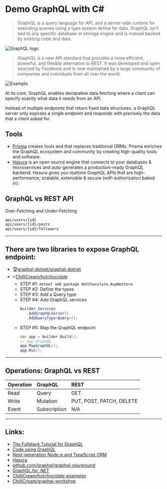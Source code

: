 # Demo GraphQL with C#
> GraphQL is a query language for API, and a server-side runtime for executing queries using a type system define for data. GraphQL isn't tied to any specific database or storage engine and is instead backed by existing code and data.

![GraphQL logo](https://graphql.org/img/og-image.png)

>GraphQL is a new API standard that provides a more efficient, powerful, and flexible alternative to REST. It was developed and open sourced by Facebook and is now maintained by a large community of companies and individuals from all over the world.

![Example](https://graphql-engine-cdn.hasura.io/learn-hasura/assets/graphql-react/graphql-on-http.png)

At its core, GraphQL enables declarative data fetching where a client can specify exactly what data it needs from an API.

Instead of multiple endpoints that return fixed data structures, a GraphQL server only exposes a single endpoint and responds with precisely the data that a client asked for.

## Tools
- [Prisma](https://www.prisma.io/) creates tools and that replaces traditional ORMs. Prisma enriches the GraphQL ecosystem and community by creating high-quality tools and software.
- [Hasura](https://hasura.io/) is an open source engine that connects to your databases & microservices and auto-generates a production-ready GraphQL backend. Hasura gives you realtime GraphQL APIs that are high-performance, scalable, extensible & secure (with authorization baked in).

## GraphQL vs REST API
Over-Fetching and Under-Fetching


```html
api/users/{id}
api/users/{id}/posts
api/users/{id}/followers
```

---
## There are two libraries to expose GraphQL endpoint:
- :trophy:[graphql-dotnet/graphql-dotnet](https://graphql-dotnet.github.io/docs/getting-started/introduction/)
- :star:[ChilliCream/hotchocolate](https://github.com/ChilliCream/hotchocolate/blob/main/website/src/docs/hotchocolate/get-started.md)
   - STEP #1: `dotnet add package HotChocolate.AspNetCore`
   - STEP #2: Define the types
   - STEP #3: Add a Query type
   - STEP #4: Add GraphQL services
     ```csharp
     builder.Services
        .AddGraphQLServer()
        .AddQueryType<Query>();
     ```
   - STEP #5: Map the GraphQL endpoint 
     ```csharp
     var app = builder.Build();
     // map GraphQL
     app.MapGraphQL();
     app.Run();
     ```

---

## Operations: GraphQL vs REST

|Operation| GraphQL | REST |
|:---|:---|:---|
| Read | Query | GET |
| Write | Mutation | PUT, POST, PATCH, DELETE |
| Event | Subscription | N/A |

---
## Links:
- [The Fullstack Tutorial for GraphQL](https://www.howtographql.com/)
- [Code using GraphQL](https://graphql.org/code/#c-net)
- [Next-generation Node.js and TypeScript ORM](https://www.prisma.io/)
- [Hasura](https://hasura.io/)
- [github.com/graphql/graphql-playground](https://github.com/graphql/graphql-playground)
- [GraphQL for .NET](https://github.com/graphql-dotnet/graphql-dotnet)
- [ChilliCream/hotchocolate-examples](https://github.com/ChilliCream/hotchocolate-examples)
- [ChilliCream/graphql-workshop](https://github.com/ChilliCream/graphql-workshop)
